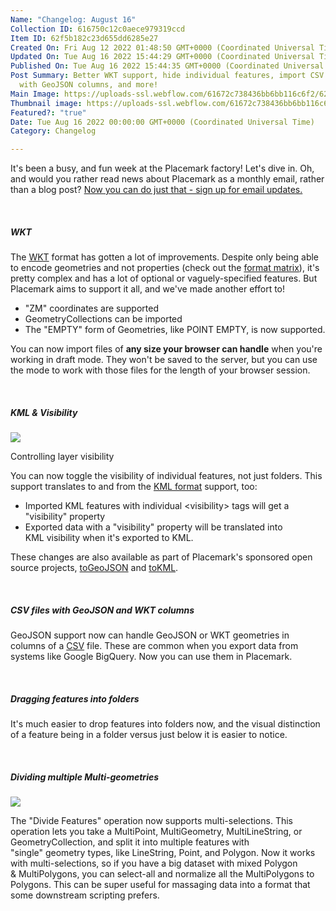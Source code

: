 ```yaml
---
Name: "Changelog: August 16"
Collection ID: 616750c12c0aece979319ccd
Item ID: 62f5b182c23d655dd6285e27
Created On: Fri Aug 12 2022 01:48:50 GMT+0000 (Coordinated Universal Time)
Updated On: Tue Aug 16 2022 15:44:29 GMT+0000 (Coordinated Universal Time)
Published On: Tue Aug 16 2022 15:44:35 GMT+0000 (Coordinated Universal Time)
Post Summary: Better WKT support, hide individual features, import CSV files
  with GeoJSON columns, and more!
Main Image: https://uploads-ssl.webflow.com/61672c738436bb6bb116c6f2/62fbb7f6163bd46b4752777e_Changelog%20-%20Aug%2016.png
Thumbnail image: https://uploads-ssl.webflow.com/61672c738436bb6bb116c6f2/62fbb7f6163bd46b4752777e_Changelog%20-%20Aug%2016.png
Featured?: "true"
Date: Tue Aug 16 2022 00:00:00 GMT+0000 (Coordinated Universal Time)
Category: Changelog

---
```


It's been a busy, and fun week at the Placemark factory! Let's dive in. Oh, and would you rather read news about Placemark as a monthly email, rather than a blog post? [Now you can do just that - sign up for email updates.](https://confirmsubscription.com/h/y/13501B63095BB913)

‍

##### WKT

The [WKT](/documentation/wkt) format has gotten a lot of improvements. Despite only being able to encode geometries and not properties (check out the [format matrix](/format-matrix)), it's pretty complex and has a lot of optional or vaguely-specified features. But Placemark aims to support it all, and we've made another effort to!

* "ZM" coordinates are supported
* GeometryCollections can be imported
* The "EMPTY" form of Geometries, like POINT EMPTY, is now supported.

You can now import files of **any size your browser can handle** when you're working in draft mode. They won't be saved to the server, but you can use the mode to work with those files for the length of your browser session.

‍

##### KML & Visibility

![](https://uploads-ssl.webflow.com/61672c738436bb6bb116c6f2/62fbb9c2cf876008e67011cb_layer-visibility.png)

Controlling layer visibility

You can now toggle the visibility of individual features, not just folders. This support translates to and from the [KML format](/documentation/kml) support, too:

* Imported KML features with individual \<visibility> tags will get a "visibility" property
* Exported data with a "visibility" property will be translated into KML visibility when it's exported to KML.

These changes are also available as part of Placemark's sponsored open source projects, [toGeoJSON](https://github.com/placemark/togeojson) and [toKML](https://github.com/placemark/tokml).

‍

##### CSV files with GeoJSON and WKT columns

GeoJSON support now can handle GeoJSON or WKT geometries in columns of a [CSV](/documentation/csv) file. These are common when you export data from systems like Google BigQuery. Now you can use them in Placemark.

‍

##### Dragging features into folders

It's much easier to drop features into folders now, and the visual distinction of a feature being in a folder versus just below it is easier to notice.

‍

##### Dividing multiple Multi-geometries

![](https://uploads-ssl.webflow.com/61672c738436bb6bb116c6f2/62fbbb5a26e811366f99b363_divide.png)

The "Divide Features" operation now supports multi-selections. This operation lets you take a MultiPoint, MultiGeometry, MultiLineString, or GeometryCollection, and split it into multiple features with "single" geometry types, like LineString, Point, and Polygon. Now it works with multi-selections, so if you have a big dataset with mixed Polygon & MultiPolygons, you can select-all and normalize all the MultiPolygons to Polygons. This can be super useful for massaging data into a format that some downstream scripting prefers.
